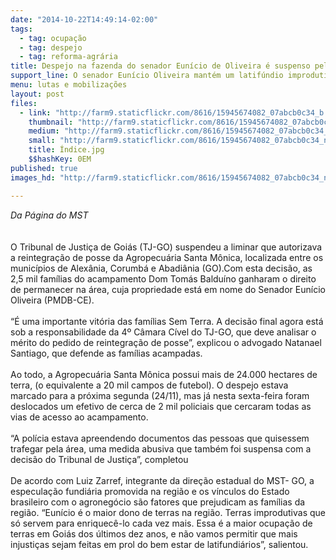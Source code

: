 ```yaml
---
date: "2014-10-22T14:49:14-02:00"
tags:
  - tag: ocupação
  - tag: despejo
  - tag: reforma-agrária
title: Despejo na fazenda do senador Eunício de Oliveira é suspenso pela Justiça
support_line: O senador Eunício Oliveira mantém um latifúndio improdutivo de mais de 20 mil hectares.
menu: lutas e mobilizações
layout: post
files:
  - link: "http://farm9.staticflickr.com/8616/15945674082_07abcb0c34_b.jpg"
    thumbnail: "http://farm9.staticflickr.com/8616/15945674082_07abcb0c34_t.jpg"
    medium: "http://farm9.staticflickr.com/8616/15945674082_07abcb0c34_z.jpg"
    small: "http://farm9.staticflickr.com/8616/15945674082_07abcb0c34_n.jpg"
    title: Índice.jpg
    $$hashKey: 0EM
published: true
images_hd: "http://farm9.staticflickr.com/8616/15945674082_07abcb0c34_n.jpg"

---
```

<div><em>Da P&aacute;gina do MST</em></div>

<div>&nbsp;</div>

<div><br />
O Tribunal de Justi&ccedil;a de Goi&aacute;s (TJ-GO) suspendeu a liminar que autorizava a reintegra&ccedil;&atilde;o de posse da Agropecu&aacute;ria Santa M&ocirc;nica, localizada entre os munic&iacute;pios de Alex&acirc;nia, Corumb&aacute; e Abadi&acirc;nia (GO).Com esta decis&atilde;o, as 2,5 mil fam&iacute;lias do acampamento Dom Tom&aacute;s Baldu&iacute;no ganharam o direito de permanecer na &aacute;rea, cuja propriedade est&aacute; em nome do Senador Eun&iacute;cio Oliveira (PMDB-CE).</div>

<div>&nbsp;</div>

<div>&ldquo;&Eacute; uma importante vit&oacute;ria das fam&iacute;lias Sem Terra. A decis&atilde;o final agora est&aacute; sob a responsabilidade da 4&ordm; C&acirc;mara C&iacute;vel do TJ-GO, que deve analisar o m&eacute;rito do pedido de reintegra&ccedil;&atilde;o de posse&rdquo;, explicou o advogado Natanael Santiago, que defende as fam&iacute;lias acampadas.</div>

<div>&nbsp;</div>

<div>Ao todo, a Agropecu&aacute;ria Santa M&ocirc;nica possui mais de 24.000 hectares de terra, (o equivalente a 20 mil campos de futebol). O despejo estava marcado para a pr&oacute;xima segunda (24/11), mas j&aacute; nesta sexta-feira foram deslocados um efetivo de cerca de 2 mil policiais que cercaram todas as vias de acesso ao acampamento.</div>

<div>&nbsp;</div>

<div>&ldquo;A pol&iacute;cia estava apreendendo documentos das pessoas que quisessem trafegar pela &aacute;rea, uma medida abusiva que tamb&eacute;m foi suspensa com a decis&atilde;o do Tribunal de Justi&ccedil;a&rdquo;, completou</div>

<div>&nbsp;</div>

<div>De acordo com Luiz Zarref, integrante da dire&ccedil;&atilde;o estadual do MST- GO, a especula&ccedil;&atilde;o fundi&aacute;ria promovida na regi&atilde;o e os v&iacute;nculos do Estado brasileiro com o agroneg&oacute;cio s&atilde;o fatores que prejudicam as fam&iacute;lias da regi&atilde;o. &ldquo;Eun&iacute;cio &eacute; o maior dono de terras na regi&atilde;o. Terras improdutivas que s&oacute; servem para enriquec&ecirc;-lo cada vez mais. Essa &eacute; a maior ocupa&ccedil;&atilde;o de terras em Goi&aacute;s dos &uacute;ltimos dez anos, e n&atilde;o vamos permitir que mais injusti&ccedil;as sejam feitas em prol do bem estar de latifundi&aacute;rios&rdquo;, salientou.</div>

<p>&nbsp;</p>
